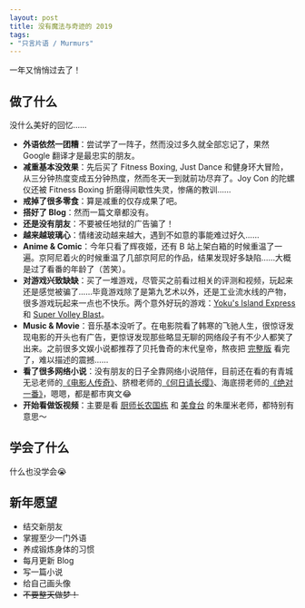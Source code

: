 ```yaml
---
layout: post
title: 没有魔法与奇迹的 2019
tags: 
- "只言片语 / Murmurs"
---
```


一年又悄悄过去了！

<!-- more -->

## 做了什么

没什么美好的回忆……

- **外语依然一团糟**：尝试学了一阵子，然而没过多久就全部忘记了，果然 Google 翻译才是最忠实的朋友。
- **减重基本没效果**：先后买了 Fitness Boxing, Just Dance 和健身环大冒险，从三分钟热度变成五分钟热度，然而冬天一到就前功尽弃了。Joy Con 的陀螺仪还被 Fitness Boxing 折磨得间歇性失灵，惨痛的教训……
- **戒掉了很多零食**：算是减重的仅存成果了吧。
- **搭好了 Blog**：然而一篇文章都没有。
- **还是没有朋友**：不要被任地狱的广告骗了！
- **越来越玻璃心**：情绪波动越来越大，遇到不如意的事能难过好久……
- **Anime & Comic**：今年只看了辉夜姬，还有 B 站上架白箱的时候重温了一遍。京阿尼着火的时候重温了几部京阿尼的作品，结果发现好多缺陷……大概是过了看番的年龄了（苦笑）。
- **对游戏兴致缺缺**：买了一堆游戏，尽管买之前看过相关的评测和视频，玩起来还是感觉被骗了……毕竟游戏除了是第九艺术以外，还是工业流水线的产物，很多游戏玩起来一点也不快乐。两个意外好玩的游戏：[Yoku's Island Express](http://villa-gorilla.com/) 和 [Super Volley Blast](http://www.supervolleyblast.com/)。
- **Music & Movie**：音乐基本没听了。在电影院看了韩寒的飞驰人生，很惊讶发现电影的开头也有广告，更惊讶发现那些略显无聊的网络段子有不少人都笑了出来。之前很多文娱小说都推荐了贝托鲁奇的末代皇帝，熬夜把 [完整版](https://bing.com/?q=The.Last.Emperor.1987.EXTENDED.BluRay.1080p.DTS.x264-CHD.mkv) 看完了，难以描述的震撼……
- **看了很多网络小说**：没有朋友的日子全靠网络小说陪伴，目前还在看的有青城无忌老师的[《电影人传奇》](https://book.qidian.com/info/1014913279)、脐橙老师的[《何日请长缨》](https://book.qidian.com/info/1016262041)、海底捞老师的[《绝对一番》](https://book.qidian.com/info/1016138848)，嗯嗯，都是都市爽文😂
- **开始看做饭视频**：主要是看 [厨师长农国栋](https://space.bilibili.com/415479453/) 和 [美食台](https://space.bilibili.com/19750237/) 的朱厘米老师，都特别有意思～

## 学会了什么

什么也没学会😭

## 新年愿望

- 结交新朋友
- 掌握至少一门外语
- 养成锻炼身体的习惯
- 每月更新 Blog
- 写一篇小说
- 给自己画头像
- ~~不要整天做梦！~~


